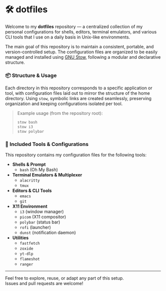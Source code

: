 # 🛠️ dotfiles

Welcome to my **dotfiles** repository — a centralized collection of my personal configurations for shells, editors, terminal emulators, and various CLI tools that I use on a daily basis in Unix-like environments.

The main goal of this repository is to maintain a consistent, portable, and version-controlled setup. The configuration files are organized to be easily managed and installed using [GNU Stow](https://www.gnu.org/software/stow/), following a modular and declarative structure.

### 📦 Structure & Usage

Each directory in this repository corresponds to a specific application or tool, with configuration files laid out to mirror the structure of the home directory. Using `stow`, symbolic links are created seamlessly, preserving organization and keeping configurations isolated per tool.

> Example usage (from the repository root):
>
> ```bash
> stow bash
> stow i3
> stow polybar
> ```

### 🧩 Included Tools & Configurations

This repository contains my configuration files for the following tools:

- **Shells & Prompt**
  - `bash` (Oh My Bash)
- **Terminal Emulators & Multiplexer**
  - `alacritty`
  - `tmux`
- **Editors & CLI Tools**
  - `emacs`
  - `git`
- **X11 Environment**
  - `i3` (window manager)
  - `picom` (X11 compositor)
  - `polybar` (status bar)
  - `rofi` (launcher)
  - `dunst` (notification daemon)
- **Utilities**
  - `fastfetch`
  - `zoxide`
  - `yt-dlp`
  - `flameshot`
  - `ranger`

---

Feel free to explore, reuse, or adapt any part of this setup.  
Issues and pull requests are welcome!
